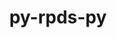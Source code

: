 ---
title: "py-rpds-py"
layout: cache
categories: [package, develop-2024-10-13]
meta: {"versions": ["0.20.0"], "compilers": ["gcc@=11.1.0", "gcc@=11.4.0", "gcc@=7.5.0", "gcc@=9.4.0"], "oss": ["ubuntu18.04", "ubuntu20.04", "ubuntu22.04"], "platforms": ["linux"], "targets": ["neoverse_v1", "neoverse_v2", "ppc64le", "x86_64_v3"], "stacks": ["data-vis-sdk", "e4s", "e4s-neoverse-v2", "e4s-neoverse_v1", "e4s-power", "radiuss", "root"], "num_specs": 14, "num_specs_by_stack": {"radiuss": 2, "root": 14, "e4s-power": 2, "data-vis-sdk": 2, "e4s-neoverse_v1": 2, "e4s-neoverse-v2": 2, "e4s": 4}}
spec_details: [{"hash": "bcksmghwhlvniuy6borjxjazk2ifk6pt", "compiler": "gcc@=7.5.0", "versions": ["0.20.0"], "os": "ubuntu18.04", "platform": "linux", "target": "x86_64_v3", "variants": ["build_system=python_pip"], "stacks": ["radiuss", "root"], "size": "-", "tarball": "https://binaries.spack.io/develop-2024-10-13/build_cache/linux-ubuntu18.04-x86_64_v3/gcc-7.5.0/py-rpds-py-0.20.0/linux-ubuntu18.04-x86_64_v3-gcc-7.5.0-py-rpds-py-0.20.0-bcksmghwhlvniuy6borjxjazk2ifk6pt.spack"}, {"hash": "n66ddjw6smiuoml3w6ougfbv5vliyzhy", "compiler": "gcc@=7.5.0", "versions": ["0.20.0"], "os": "ubuntu18.04", "platform": "linux", "target": "x86_64_v3", "variants": ["build_system=python_pip"], "stacks": ["radiuss", "root"], "size": "-", "tarball": "https://binaries.spack.io/develop-2024-10-13/build_cache/linux-ubuntu18.04-x86_64_v3/gcc-7.5.0/py-rpds-py-0.20.0/linux-ubuntu18.04-x86_64_v3-gcc-7.5.0-py-rpds-py-0.20.0-n66ddjw6smiuoml3w6ougfbv5vliyzhy.spack"}, {"hash": "43qgjnsm3y54z3ukb3mejkkllb4rophh", "compiler": "gcc@=9.4.0", "versions": ["0.20.0"], "os": "ubuntu20.04", "platform": "linux", "target": "ppc64le", "variants": ["build_system=python_pip"], "stacks": ["e4s-power", "root"], "size": "-", "tarball": "https://binaries.spack.io/develop-2024-10-13/build_cache/linux-ubuntu20.04-ppc64le/gcc-9.4.0/py-rpds-py-0.20.0/linux-ubuntu20.04-ppc64le-gcc-9.4.0-py-rpds-py-0.20.0-43qgjnsm3y54z3ukb3mejkkllb4rophh.spack"}, {"hash": "qxo2ybvkgdbvle35uyunbsxiyvdxk6mh", "compiler": "gcc@=9.4.0", "versions": ["0.20.0"], "os": "ubuntu20.04", "platform": "linux", "target": "ppc64le", "variants": ["build_system=python_pip"], "stacks": ["e4s-power", "root"], "size": "-", "tarball": "https://binaries.spack.io/develop-2024-10-13/build_cache/linux-ubuntu20.04-ppc64le/gcc-9.4.0/py-rpds-py-0.20.0/linux-ubuntu20.04-ppc64le-gcc-9.4.0-py-rpds-py-0.20.0-qxo2ybvkgdbvle35uyunbsxiyvdxk6mh.spack"}, {"hash": "hk3r3zbrhozoqupiis3ki6vb7fa225d7", "compiler": "gcc@=11.1.0", "versions": ["0.20.0"], "os": "ubuntu20.04", "platform": "linux", "target": "x86_64_v3", "variants": ["build_system=python_pip"], "stacks": ["root", "data-vis-sdk"], "size": "-", "tarball": "https://binaries.spack.io/develop-2024-10-13/build_cache/linux-ubuntu20.04-x86_64_v3/gcc-11.1.0/py-rpds-py-0.20.0/linux-ubuntu20.04-x86_64_v3-gcc-11.1.0-py-rpds-py-0.20.0-hk3r3zbrhozoqupiis3ki6vb7fa225d7.spack"}, {"hash": "5wuwjs7kcp3mw23gwncnlsjlxsraufgu", "compiler": "gcc@=11.1.0", "versions": ["0.20.0"], "os": "ubuntu20.04", "platform": "linux", "target": "x86_64_v3", "variants": ["build_system=python_pip"], "stacks": ["root", "data-vis-sdk"], "size": "-", "tarball": "https://binaries.spack.io/develop-2024-10-13/build_cache/linux-ubuntu20.04-x86_64_v3/gcc-11.1.0/py-rpds-py-0.20.0/linux-ubuntu20.04-x86_64_v3-gcc-11.1.0-py-rpds-py-0.20.0-5wuwjs7kcp3mw23gwncnlsjlxsraufgu.spack"}, {"hash": "dmltc7b3woy2c6cmgzyt2h42h6fpjdwf", "compiler": "gcc@=11.4.0", "versions": ["0.20.0"], "os": "ubuntu22.04", "platform": "linux", "target": "neoverse_v1", "variants": ["build_system=python_pip"], "stacks": ["root", "e4s-neoverse_v1"], "size": "-", "tarball": "https://binaries.spack.io/develop-2024-10-13/build_cache/linux-ubuntu22.04-neoverse_v1/gcc-11.4.0/py-rpds-py-0.20.0/linux-ubuntu22.04-neoverse_v1-gcc-11.4.0-py-rpds-py-0.20.0-dmltc7b3woy2c6cmgzyt2h42h6fpjdwf.spack"}, {"hash": "2oyfnuz6nkkh5omxapaq2oofvnyggowc", "compiler": "gcc@=11.4.0", "versions": ["0.20.0"], "os": "ubuntu22.04", "platform": "linux", "target": "neoverse_v1", "variants": ["build_system=python_pip"], "stacks": ["root", "e4s-neoverse_v1"], "size": "-", "tarball": "https://binaries.spack.io/develop-2024-10-13/build_cache/linux-ubuntu22.04-neoverse_v1/gcc-11.4.0/py-rpds-py-0.20.0/linux-ubuntu22.04-neoverse_v1-gcc-11.4.0-py-rpds-py-0.20.0-2oyfnuz6nkkh5omxapaq2oofvnyggowc.spack"}, {"hash": "7umzibd6tb43hd3xiklw3hqhsrr3scwi", "compiler": "gcc@=11.4.0", "versions": ["0.20.0"], "os": "ubuntu22.04", "platform": "linux", "target": "neoverse_v2", "variants": ["build_system=python_pip"], "stacks": ["e4s-neoverse-v2", "root"], "size": "-", "tarball": "https://binaries.spack.io/develop-2024-10-13/build_cache/linux-ubuntu22.04-neoverse_v2/gcc-11.4.0/py-rpds-py-0.20.0/linux-ubuntu22.04-neoverse_v2-gcc-11.4.0-py-rpds-py-0.20.0-7umzibd6tb43hd3xiklw3hqhsrr3scwi.spack"}, {"hash": "ywbobcpl22uyrlwwsjvuxcfzfs6k4l2o", "compiler": "gcc@=11.4.0", "versions": ["0.20.0"], "os": "ubuntu22.04", "platform": "linux", "target": "neoverse_v2", "variants": ["build_system=python_pip"], "stacks": ["e4s-neoverse-v2", "root"], "size": "-", "tarball": "https://binaries.spack.io/develop-2024-10-13/build_cache/linux-ubuntu22.04-neoverse_v2/gcc-11.4.0/py-rpds-py-0.20.0/linux-ubuntu22.04-neoverse_v2-gcc-11.4.0-py-rpds-py-0.20.0-ywbobcpl22uyrlwwsjvuxcfzfs6k4l2o.spack"}, {"hash": "zldrn5fpitwlpbqt5jrvmkylzatt6z5o", "compiler": "gcc@=11.4.0", "versions": ["0.20.0"], "os": "ubuntu22.04", "platform": "linux", "target": "x86_64_v3", "variants": ["build_system=python_pip"], "stacks": ["root", "e4s"], "size": "-", "tarball": "https://binaries.spack.io/develop-2024-10-13/build_cache/linux-ubuntu22.04-x86_64_v3/gcc-11.4.0/py-rpds-py-0.20.0/linux-ubuntu22.04-x86_64_v3-gcc-11.4.0-py-rpds-py-0.20.0-zldrn5fpitwlpbqt5jrvmkylzatt6z5o.spack"}, {"hash": "zx5yusqhgjxlitqee6bwycrnk7fajs5f", "compiler": "gcc@=11.4.0", "versions": ["0.20.0"], "os": "ubuntu22.04", "platform": "linux", "target": "x86_64_v3", "variants": ["build_system=python_pip"], "stacks": ["root", "e4s"], "size": "-", "tarball": "https://binaries.spack.io/develop-2024-10-13/build_cache/linux-ubuntu22.04-x86_64_v3/gcc-11.4.0/py-rpds-py-0.20.0/linux-ubuntu22.04-x86_64_v3-gcc-11.4.0-py-rpds-py-0.20.0-zx5yusqhgjxlitqee6bwycrnk7fajs5f.spack"}, {"hash": "c2gsim5tsj7dih6hkslqx5gsolev54vs", "compiler": "gcc@=11.4.0", "versions": ["0.20.0"], "os": "ubuntu22.04", "platform": "linux", "target": "x86_64_v3", "variants": ["build_system=python_pip"], "stacks": ["root", "e4s"], "size": "-", "tarball": "https://binaries.spack.io/develop-2024-10-13/build_cache/linux-ubuntu22.04-x86_64_v3/gcc-11.4.0/py-rpds-py-0.20.0/linux-ubuntu22.04-x86_64_v3-gcc-11.4.0-py-rpds-py-0.20.0-c2gsim5tsj7dih6hkslqx5gsolev54vs.spack"}, {"hash": "tardvdawsqvhizdbkqonzao2f6chpbn4", "compiler": "gcc@=11.4.0", "versions": ["0.20.0"], "os": "ubuntu22.04", "platform": "linux", "target": "x86_64_v3", "variants": ["build_system=python_pip"], "stacks": ["root", "e4s"], "size": "-", "tarball": "https://binaries.spack.io/develop-2024-10-13/build_cache/linux-ubuntu22.04-x86_64_v3/gcc-11.4.0/py-rpds-py-0.20.0/linux-ubuntu22.04-x86_64_v3-gcc-11.4.0-py-rpds-py-0.20.0-tardvdawsqvhizdbkqonzao2f6chpbn4.spack"}]
---